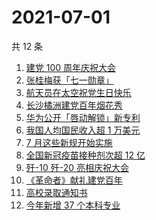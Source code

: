 # 2021-07-01

共 12 条

<!-- BEGIN ZHIHUSEARCH -->
<!-- 最后更新时间 Thu Jul 01 2021 11:10:49 GMT+0800 (China Standard Time) -->
1. [建党 100 周年庆祝大会](https://www.zhihu.com/search?q=庆祝大会)
1. [张桂梅获「七一勋章」](https://www.zhihu.com/search?q=张桂梅)
1. [航天员在太空祝党生日快乐](https://www.zhihu.com/search?q=中国空间站)
1. [长沙橘洲建党百年烟花秀](https://www.zhihu.com/search?q=长沙烟花秀)
1. [华为公开「唇动解锁」新专利](https://www.zhihu.com/search?q=唇动解锁)
1. [我国人均国民收入超 1 万美元](https://www.zhihu.com/search?q=人均国民收入)
1. [7 月这些新规开始实施](https://www.zhihu.com/search?q=新规)
1. [全国新冠疫苗接种剂次超 12 亿](https://www.zhihu.com/search?q=新冠疫苗接种)
1. [歼-10 歼-20 亮相庆祝大会](https://www.zhihu.com/search?q=歼20)
1. [《革命者》献礼建党百年](https://www.zhihu.com/search?q=革命者)
1. [高校录取通知书](https://www.zhihu.com/search?q=高校录取通知书)
1. [今年新增 37 个本科专业](https://www.zhihu.com/search?q=新专业)
<!-- END ZHIHUSEARCH -->
